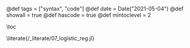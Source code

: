 @def tags = ["syntax", "code"]
@def date = Date("2021-05-04")
@def showall = true
@def hascode = true
@def mintoclevel = 2

\toc

\literate{/_literate/07_logistic_reg.jl}
